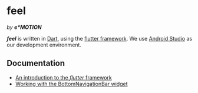 # feel 
_by **e\*MOTION**_

**_feel_** is written in [Dart](https://www.dartlang.org/), using the [flutter framework](https://flutter.io/). We use [Android Studio](https://developer.android.com/studio/index.html) as our development environment.

## Documentation
- [An introduction to the _flutter_ framework](documentation/feel_a_little_flutter.md)
- [Working with the BottomNavigationBar widget](documentation/Working_with_the_BottomNavigationBar.md)
